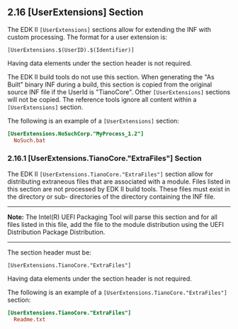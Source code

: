 <!--- @file
  2.16 [UserExtensions] Section

  Copyright (c) 2007-2017, Intel Corporation. All rights reserved.<BR>

  Redistribution and use in source (original document form) and 'compiled'
  forms (converted to PDF, epub, HTML and other formats) with or without
  modification, are permitted provided that the following conditions are met:

  1) Redistributions of source code (original document form) must retain the
     above copyright notice, this list of conditions and the following
     disclaimer as the first lines of this file unmodified.

  2) Redistributions in compiled form (transformed to other DTDs, converted to
     PDF, epub, HTML and other formats) must reproduce the above copyright
     notice, this list of conditions and the following disclaimer in the
     documentation and/or other materials provided with the distribution.

  THIS DOCUMENTATION IS PROVIDED BY TIANOCORE PROJECT "AS IS" AND ANY EXPRESS OR
  IMPLIED WARRANTIES, INCLUDING, BUT NOT LIMITED TO, THE IMPLIED WARRANTIES OF
  MERCHANTABILITY AND FITNESS FOR A PARTICULAR PURPOSE ARE DISCLAIMED. IN NO
  EVENT SHALL TIANOCORE PROJECT  BE LIABLE FOR ANY DIRECT, INDIRECT, INCIDENTAL,
  SPECIAL, EXEMPLARY, OR CONSEQUENTIAL DAMAGES (INCLUDING, BUT NOT LIMITED TO,
  PROCUREMENT OF SUBSTITUTE GOODS OR SERVICES; LOSS OF USE, DATA, OR PROFITS;
  OR BUSINESS INTERRUPTION) HOWEVER CAUSED AND ON ANY THEORY OF LIABILITY,
  WHETHER IN CONTRACT, STRICT LIABILITY, OR TORT (INCLUDING NEGLIGENCE OR
  OTHERWISE) ARISING IN ANY WAY OUT OF THE USE OF THIS DOCUMENTATION, EVEN IF
  ADVISED OF THE POSSIBILITY OF SUCH DAMAGE.

-->

## 2.16 [UserExtensions] Section

The EDK II `[UserExtensions]` sections allow for extending the INF with custom
processing. The format for a user extension is:

`[UserExtensions.$(UserID).$(Identifier)]`

Having data elements under the section header is not required.

The EDK II build tools do not use this section. When generating the "As Built"
binary INF during a build, this section is copied from the original source INF
file if the UserId is "TianoCore". Other `[UserExtensions]` sections will not be
copied. The reference tools ignore all content within a `[UserExtensions]`
section.

The following is an example of a `[UserExtensions]` section:

```ini
[UserExtensions.NoSuchCorp."MyProcess_1.2"]
  NoSuch.bat
```

### 2.16.1 [UserExtensions.TianoCore."ExtraFiles"] Section

The EDK II `[UserExtensions.TianoCore."ExtraFiles"]` section allow for
distributing extraneous files that are associated with a module. Files listed
in this section are not processed by EDK II build tools. These files must exist
in the directory or sub- directories of the directory containing the INF file.

**********
**Note:** The Intel(R) UEFI Packaging Tool will parse this section and for all
files listed in this file, add the file to the module distribution using the
UEFI Distribution Package Distribution.
**********

The section header must be:

`[UserExtensions.TianoCore."ExtraFiles"]`

Having data elements under the section header is not required.

The following is an example of a `[UserExtensions.TianoCore."ExtraFiles"]`
section:

```ini
[UserExtensions.TianoCore."ExtraFiles"]
  Readme.txt
```
